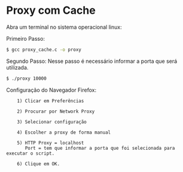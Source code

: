 # Proxy com Cache

Abra um terminal no sistema operacional linux:

Primeiro Passo:
```sh
$ gcc proxy_cache.c -o proxy 
```

Segundo Passo:
Nesse passo é necessário informar a porta que será utilizada.
```sh
$ ./proxy 10000
```

Configuração do Navegador Firefox:
```
    1) Clicar em Preferências
    
    2) Procurar por Network Proxy
    
    3) Selecionar configuração
    
    4) Escolher a proxy de forma manual
    
    5) HTTP Proxy = localhost
       Port = tem que informar a porta que foi selecionada para executar o script.
    
    6) Clique em OK.




